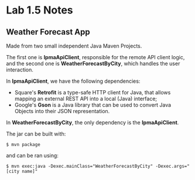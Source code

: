 # Lab 1.5 Notes

## Weather Forecast App
Made from two small independent Java Maven Projects.

The first one is **IpmaApiClient**, responsible for the remote API client logic, and the second one is **WeatherForecastByCity**, which handles the user interaction.

In **IpmaApiClient**, we have the following dependencies:
* Square's **Retrofit** is a type-safe HTTP client for Java, that allows mapping an external REST API into a local (Java) interface;
* Google's **Gson** is a Java library that can be used to convert Java Objects into their JSON representation.

In **WeatherForecastByCity**, the only dependency is the **IpmaApiClient**.

The jar can be built with:
```
$ mvn package
```

and can be ran using:
```
$ mvn exec:java -Dexec.mainClass="WeatherForecastByCity" -Dexec.args="[city name]"
```